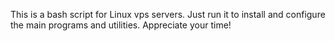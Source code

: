 This is a bash script for Linux vps servers. Just run it to install and configure the main programs and utilities. Appreciate your time!
